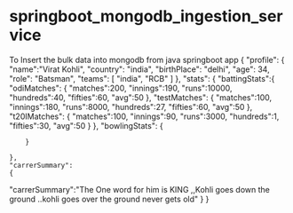 # springboot_mongodb_ingestion_service
To Insert the bulk data into mongodb from java springboot app 
{
    "profile":
    {
   "name":"Virat Kohli",
    "country": "india",
    "birthPlace": "delhi",
    "age": 34,
    "role": "Batsman",
    "teams": [
        "india",
        "RCB"
    ]
    },
    "stats":
    {
        "battingStats":{
              "odiMatches":
              {
                  "matches":200,
                  "innings":190,
                  "runs":10000,
                  "hundreds":40,
                  "fifties":60,
                  "avg":50
              },
                "testMatches":
              {
                  "matches":100,
                  "innings":180,
                  "runs":8000,
                  "hundreds":27,
                  "fifties":60,
                  "avg":50
              },
                "t20IMatches":
              {
                  "matches":100,
                  "innings":90,
                  "runs":3000,
                  "hundreds":1,
                  "fifties":30,
                  "avg":50
              }
        },
        "bowlingStats":
        {

        }
       
    },
    "carrerSummary":
    {
"carrerSummary":"The One word for him is KING ,,Kohli goes down the ground ..kohli goes over the ground never gets old"
    }
}
